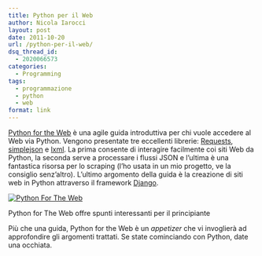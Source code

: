 ```yaml
---
title: Python per il Web
author: Nicola Iarocci
layout: post
date: 2011-10-20
url: /python-per-il-web/
dsq_thread_id:
  - 2020066573
categories:
  - Programming
tags:
  - programmazione
  - python
  - web
format: link
---
```

<a title="Python for the Web" href="http://gun.io/blog/python-for-the-web/" target="_blank">Python for the Web</a> è una agile guida introduttiva per chi vuole accedere al Web via Python. Vengono presentate tre eccellenti librerie: <a title="Requests: HTTP for Humans" href="http://docs.python-requests.org/en/latest/index.html#" target="_blank">Requests</a>, <a title="simplejson" href="http://svn.red-bean.com/bob/simplejson/tags/simplejson-1.3/docs/index.html" target="_blank">simplejson</a> e <a title="LXML" href="http://lxml.de/" target="_blank">lxml</a>. La prima consente di interagire facilmente coi siti Web da Python, la seconda serve a processare i flussi JSON e l&#8217;ultima è una fantastica risorsa per lo scraping (l&#8217;ho usata in un mio progetto, ve la consiglio senz&#8217;altro). L&#8217;ultimo argomento della guida è la creazione di siti web in Python attraverso il framework <a title="Django" href="https://www.djangoproject.com/" target="_blank">Django</a>.

<div id="attachment_3707" style="width: 590px" class="wp-caption aligncenter">
  <a href="http://gun.io/blog/python-for-the-web/"><img class="size-full wp-image-3707" title="Python For The Web" src="images/PythonForTheWeb.jpg?fit=525%2C441" alt="Python For The Web" srcset="http://i1.wp.com/nicolaiarocci.com/wp-content/uploads/PythonForTheWeb.jpg?w=580 580w, http://i1.wp.com/nicolaiarocci.com/wp-content/uploads/PythonForTheWeb.jpg?resize=150%2C125 150w, http://i1.wp.com/nicolaiarocci.com/wp-content/uploads/PythonForTheWeb.jpg?resize=300%2C251 300w, http://i1.wp.com/nicolaiarocci.com/wp-content/uploads/PythonForTheWeb.jpg?resize=357%2C300 357w" sizes="(max-width: 525px) 100vw, 525px" data-recalc-dims="1" /></a>
  
  <p class="wp-caption-text">
    Python for The Web offre spunti interessanti per il principiante
  </p>
</div>

Più che una guida, Python for the Web è un _appetizer_ che vi invoglierà ad approfondire gli argomenti trattati. Se state cominciando con Python, date una occhiata.

